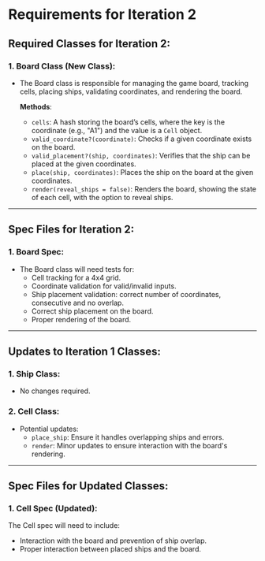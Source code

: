 # Requirements for Iteration 2

## Required Classes for Iteration 2:

### 1. **Board Class** (New Class):
- The Board class is responsible for managing the game board, tracking cells, placing ships, validating coordinates, and rendering the board.
  
  **Methods**:
  - `cells`: A hash storing the board’s cells, where the key is the coordinate (e.g., "A1") and the value is a `Cell` object.
  - `valid_coordinate?(coordinate)`: Checks if a given coordinate exists on the board.
  - `valid_placement?(ship, coordinates)`: Verifies that the ship can be placed at the given coordinates.
  - `place(ship, coordinates)`: Places the ship on the board at the given coordinates.
  - `render(reveal_ships = false)`: Renders the board, showing the state of each cell, with the option to reveal ships.

---

## Spec Files for Iteration 2:

### 1. **Board Spec**:
   - The Board class will need tests for:
     - Cell tracking for a 4x4 grid.
     - Coordinate validation for valid/invalid inputs.
     - Ship placement validation: correct number of coordinates, consecutive and no overlap.
     - Correct ship placement on the board.
     - Proper rendering of the board.

---

## Updates to Iteration 1 Classes:

### 1. **Ship Class**:
   - No changes required.

### 2. **Cell Class**:
   - Potential updates:
     - `place_ship`: Ensure it handles overlapping ships and errors.
     - `render`: Minor updates to ensure interaction with the board's rendering.

---

## Spec Files for Updated Classes:

### 1. **Cell Spec** (Updated):
   The Cell spec will need to include:
   - Interaction with the board and prevention of ship overlap.
   - Proper interaction between placed ships and the board.